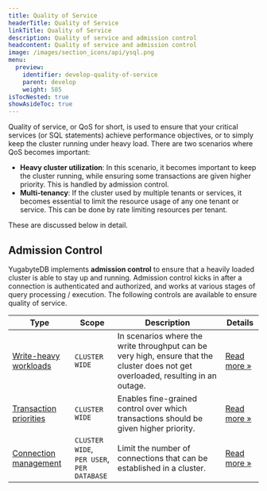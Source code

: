 ```yaml
---
title: Quality of Service
headerTitle: Quality of Service
linkTitle: Quality of Service
description: Quality of service and admission control
headcontent: Quality of service and admission control
image: /images/section_icons/api/ysql.png
menu:
  preview:
    identifier: develop-quality-of-service
    parent: develop
    weight: 585
isTocNested: true
showAsideToc: true
---
```


Quality of service, or QoS for short, is used to ensure that your critical services (or SQL statements) achieve performance objectives, or to simply keep the cluster running under heavy load. There are two scenarios where QoS becomes important:
* **Heavy cluster utilization**: In this scenario, it becomes important to keep the cluster running, while ensuring some transactions are given higher priority. This is handled by admission control.
* **Multi-tenancy**: If the cluster used by multiple tenants or services, it becomes essential to limit the resource usage of any one tenant or service. This can be done by rate limiting resources per tenant.

These are discussed below in detail.


## Admission Control

YugabyteDB implements **admission control** to ensure that a heavily loaded cluster is able to stay up and running. Admission control kicks in after a connection is authenticated and authorized, and works at various stages of query processing / execution. The following controls are available to ensure quality of service.


| Type | Scope | Description | Details |
| --- | --- | --- | --- |
| [Write-heavy workloads](write-heavy-workloads) | `CLUSTER WIDE` | In scenarios where the write throughput can be very high, ensure that the cluster does not get overloaded, resulting in an outage. | [Read more &raquo;](write-heavy-workloads) |
| [Transaction priorities](transaction-priority) | `CLUSTER WIDE` | Enables fine-grained control over which transactions should be given higher priority. | [Read more &raquo;](transaction-priority) |
| [Connection management](limiting-connections) | `CLUSTER WIDE`, <br/>`PER USER`, <br/>`PER DATABASE` | Limit the number of connections that can be established in a cluster. | [Read more &raquo;](limiting-connections) |



